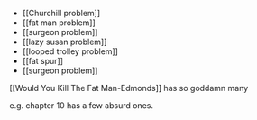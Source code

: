  - [[Churchill problem]]
 - [[fat man problem]]
 - [[surgeon problem]]
 - [[lazy susan problem]]
 - [[looped trolley problem]]
 - [[fat spur]]
 - [[surgeon problem]]

[[Would You Kill The Fat Man-Edmonds]] has so goddamn many

e.g. chapter 10 has a few absurd ones.
